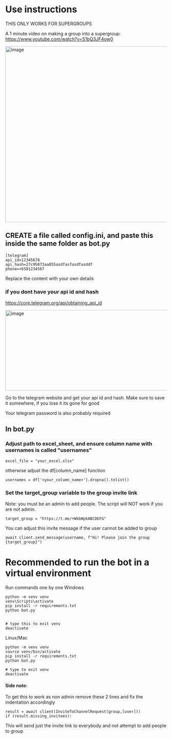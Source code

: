 # Use instructions

THIS ONLY WORKS FOR SUPERGROUPS

A 1 minute video on making a group into a supergroup:
https://www.youtube.com/watch?v=S1bQ3JF4ow0

<img width="602" height="549" alt="image" src="https://github.com/user-attachments/assets/1ae52a7b-67c6-4d51-8dd8-b62218f11bbd" />


## CREATE a file called config.ini, and paste this inside the same folder as bot.py
```
[telegram]
api_id=12345678
api_hash=27c95073aa855asdfasfasdfasddf
phone=+6581234567
```
Replace the content with your own details

### if you dont have your api id and hash
https://core.telegram.org/api/obtaining_api_id

<img width="850" height="251" alt="image" src="https://github.com/user-attachments/assets/99a9f21f-8036-4e6a-b1fd-db4c42486812" />

Go to the telegram website and get your api id and hash. Make sure to save it somewhere, if you lose it its gone for good

Your telegram password is also probably required

## In bot.py

### Adjust path to excel_sheet, and ensure column name with usernames is called "usernames"
```
excel_file = "your_excel.xlsx"
```
otherwise adjust the df[column_name] function 
```
usernames = df['<your_column_name>'].dropna().tolist()
```

### Set the target_group variable to the group invite link
Note: you must be an admin to add people. The script will NOT work if you are not admin.
```
target_group = "https://t.me/+WkbWpkABCDEFG"
```

You can adjust this invite message if the user cannot be added to group
```
await client.send_message(username, f"Hi! Please join the group {target_group}")
```

# Recommended to run the bot in a virtual environment
Run commands one by one
Windows
```
python -m venv venv
venv\Scripts\activate
pip install -r requirements.txt
python bot.py


# type this to exit venv 
deactivate
```

Linux/Mac
```
python -m venv venv
source venv/bin/activate
pip install -r requirements.txt
python bot.py

# type to exit venv
deactivate
```

#### Side note:
To get this to work as non admin
remove these 2 lines and fix the indentation accordingly
```
result = await client(InviteToChannelRequest(group,[user]))
if (result.missing_invitees):
```
This will send just the invite link to everybody and not attempt to add people to group















